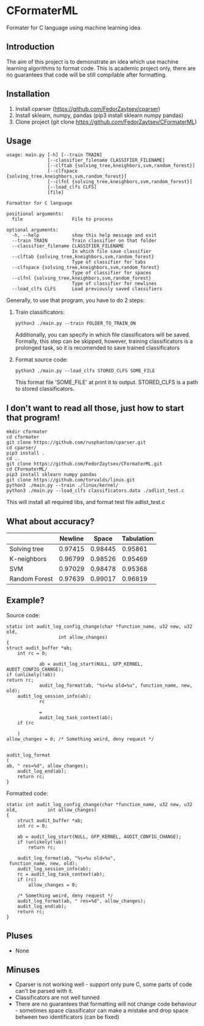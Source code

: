 # CFormaterML

Formater for C language using machine learning idea.

## Introduction
The aim of this project is to demonstrate an idea which use machine
learning algorithms to format code. This is academic project only,
there are no guarantees that code will be still compilable after
formatting.

## Installation
1. Install cparser (https://github.com/FedorZaytsev/cparser)
2. Install sklearn, numpy, pandas (pip3 install sklearn numpy pandas)
3. Clone project (git clone https://github.com/FedorZaytsev/CFormaterML)

## Usage
```buildoutcfg
usage: main.py [-h] [--train TRAIN]
               [--classifier_filename CLASSIFIER_FILENAME]
               [--clftab {solving_tree,kneighbors,svm,random_forest}]
               [--clfspace {solving_tree,kneighbors,svm,random_forest}]
               [--clfnl {solving_tree,kneighbors,svm,random_forest}]
               [--load_clfs CLFS]
               [file]
               
Formatter for C language

positional arguments:
  file                  File to process

optional arguments:
  -h, --help            show this help message and exit
  --train TRAIN         Train classifier on that folder
  --classifier_filename CLASSIFIER_FILENAME
                        In which file save classifier
  --clftab {solving_tree,kneighbors,svm,random_forest}
                        Type of classifier for tabs
  --clfspace {solving_tree,kneighbors,svm,random_forest}
                        Type of classifier for spaces
  --clfnl {solving_tree,kneighbors,svm,random_forest}
                        Type of classifier for newlines
  --load_clfs CLFS      Load previously saved classifiers
```

Generally, to use that program, you have to do 2 steps:
1. Train classificators:

    ```python3 ./main.py --train FOLDER_TO_TRAIN_ON```
    
    Additionally, you can specify in which file classificators
    will be saved. Formally, this step can be skipped, however,
    training classificators is a prolonged task, so it is recomended
    to save trained classificators
    
2. Format source code:
    
    ```python3 ./main.py --load_clfs STORED_CLFS SOME_FILE```
    
    This format file 'SOME_FILE' at print it to output. STORED_CLFS
    is a path to stored classificators.
    
    
## I don't want to read all those, just how to start that program!

```buildoutcfg
mkdir cformater
cd cformater
git clone https://github.com/rusphantom/cparser.git
cd cparser/
pip3 install .
cd ..
git clone https://github.com/FedorZaytsev/CFormaterML.git
cd CFormaterML/
pip3 install sklearn numpy pandas
git clone https://github.com/torvalds/linux.git
python3 ./main.py --train ./linux/kernel/
python3 ./main.py --load_clfs classificators.data ./adlist_test.c
```

This will install all required libs, and format test file adlist_test.c


## What about accuracy?
|               | Newline | Space   | Tabulation |
| ------------- | ------- | ------- | ---------- |
| Solving tree  | 0.97415 | 0.98445 | 0.95861    |
| K-neighbors   | 0.96799 | 0.98526 | 0.95469    |
| SVM           | 0.97029 | 0.98478 | 0.95368    |
| Random Forest | 0.97639 | 0.99017 | 0.96819    |

## Example?

Source code:
```buildoutcfg
static int audit_log_config_change(char *function_name, u32 new, u32 old,
				   int allow_changes)
{
struct audit_buffer *ab;
	int rc = 0;

	        ab = audit_log_start(NULL, GFP_KERNEL, AUDIT_CONFIG_CHANGE);
if (unlikely(!ab))
return rc;
	        audit_log_format(ab, "%s=%u old=%u", function_name, new, old);
	audit_log_session_info(ab);
	        rc

	        =
	        audit_log_task_context(ab);
	if (rc

	)
allow_changes = 0; /* Something weird, deny request */


audit_log_format
(
ab, " res=%d", allow_changes);
	audit_log_end(ab);
	return rc;
}

```

Formatted code:
```buildoutcfg
static int audit_log_config_change(char *function_name, u32 new, u32 old, 			int allow_changes)
{
	struct audit_buffer *ab;
	int rc = 0;

	ab = audit_log_start(NULL, GFP_KERNEL, AUDIT_CONFIG_CHANGE);
	if (unlikely(!ab))
		return rc;

	audit_log_format(ab, "%s=%u old=%u",
 function_name, new, old);
	audit_log_session_info(ab);
	rc = audit_log_task_context(ab);
	if (rc)
		allow_changes = 0;

 	/* Something weird, deny request */
	audit_log_format(ab, " res=%d", allow_changes);
	audit_log_end(ab);
	return rc;
}
```

## Pluses
* None

## Minuses
* Cparser is not working well - support only pure C,
some parts of code can't be parsed with it.
* Classificators are not well tunned
* There are no guarantees that formatting will not change
code behaviour - sometimes space classificator can make a mistake
and drop space between two identificators (can be fixed)




